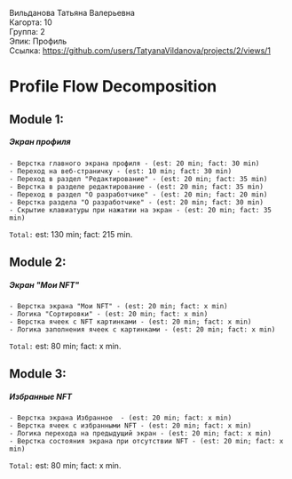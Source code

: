 Вильданова Татьяна Валерьевна
<br /> Кагорта: 10
<br /> Группа: 2
<br /> Эпик: Профиль
<br /> Ссылка: https://github.com/users/TatyanaVildanova/projects/2/views/1

# Profile Flow Decomposition

## Module 1:
##### Экран профиля
    - Верстка главного экрана профиля - (est: 20 min; fact: 30 min)
    - Переход на веб-страничку - (est: 10 min; fact: 30 min)
    - Переход в раздел "Редактирование" - (est: 20 min; fact: 35 min)
    - Верстка в разделе редактирование - (est: 20 min; fact: 35 min)
    - Переход в раздел "О разработчике" - (est: 20 min; fact: 20 min)
    - Верстка раздела "О разработчике" - (est: 20 min; fact: 30 min)
    - Скрытие клавиатуры при нажатии на экран - (est: 20 min; fact: 35 min)
    
`Total:` est: 130 min; fact: 215 min.
    
## Module 2:
##### Экран "Мои NFT"
    - Верстка экрана "Мои NFT" - (est: 20 min; fact: x min)
    - Логика "Сортировки" - (est: 20 min; fact: x min)
    - Верстка ячеек с NFT картинками - (est: 20 min; fact: x min)
    - Логика заполнения ячеек с картинками - (est: 20 min; fact: x min)
    
`Total:` est: 80 min; fact: x min.
    
    
## Module 3:
##### Избранные NFT
    - Верстка экрана Избранное  - (est: 20 min; fact: x min) 
    - Верстка ячеек с избранными NFT - (est: 20 min; fact: x min) 
    - Логика перехода на предыдущий экран - (est: 20 min; fact: x min) 
    - Верстка состояния экрана при отсутствии NFT - (est: 20 min; fact: x min)
    
`Total:` est: 80 min; fact: x min.
